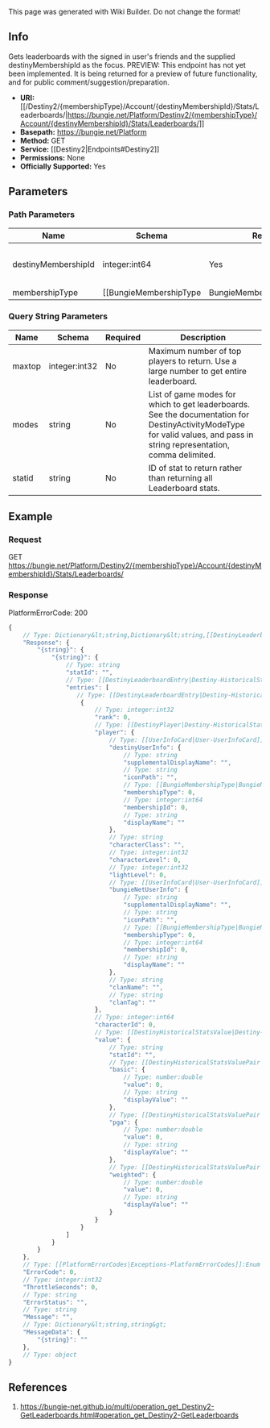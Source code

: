 <span class="wiki-builder">This page was generated with Wiki Builder. Do not change the format!</span>

## Info
Gets leaderboards with the signed in user's friends and the supplied destinyMembershipId as the focus.  PREVIEW: This endpoint has not yet been implemented.  It is being returned for a preview of future functionality, and for public comment/suggestion/preparation.

* **URI:** [[/Destiny2/{membershipType}/Account/{destinyMembershipId}/Stats/Leaderboards/|https://bungie.net/Platform/Destiny2/{membershipType}/Account/{destinyMembershipId}/Stats/Leaderboards/]]
* **Basepath:** https://bungie.net/Platform
* **Method:** GET
* **Service:** [[Destiny2|Endpoints#Destiny2]]
* **Permissions:** None
* **Officially Supported:** Yes

## Parameters
### Path Parameters
Name | Schema | Required | Description
---- | ------ | -------- | -----------
destinyMembershipId | integer:int64 | Yes | The Destiny membershipId of the user to retrieve.
membershipType | [[BungieMembershipType|BungieMembershipType]]:Enum | Yes | A valid non-BungieNet membership type.

### Query String Parameters
Name | Schema | Required | Description
---- | ------ | -------- | -----------
maxtop | integer:int32 | No | Maximum number of top players to return. Use a large number to get entire leaderboard.
modes | string | No | List of game modes for which to get leaderboards. See the documentation for DestinyActivityModeType for valid values, and pass in string representation, comma delimited.
statid | string | No | ID of stat to return rather than returning all Leaderboard stats.

## Example
### Request
GET https://bungie.net/Platform/Destiny2/{membershipType}/Account/{destinyMembershipId}/Stats/Leaderboards/

### Response
PlatformErrorCode: 200
```javascript
{
    // Type: Dictionary&lt;string,Dictionary&lt;string,[[DestinyLeaderboard|Destiny-HistoricalStats-DestinyLeaderboard]]&gt;&gt;
    "Response": {
        "{string}": {
            "{string}": {
                // Type: string
                "statId": "",
                // Type: [[DestinyLeaderboardEntry|Destiny-HistoricalStats-DestinyLeaderboardEntry]][]
                "entries": [
                   // Type: [[DestinyLeaderboardEntry|Destiny-HistoricalStats-DestinyLeaderboardEntry]]
                    {
                        // Type: integer:int32
                        "rank": 0,
                        // Type: [[DestinyPlayer|Destiny-HistoricalStats-DestinyPlayer]]
                        "player": {
                            // Type: [[UserInfoCard|User-UserInfoCard]]
                            "destinyUserInfo": {
                                // Type: string
                                "supplementalDisplayName": "",
                                // Type: string
                                "iconPath": "",
                                // Type: [[BungieMembershipType|BungieMembershipType]]:Enum
                                "membershipType": 0,
                                // Type: integer:int64
                                "membershipId": 0,
                                // Type: string
                                "displayName": ""
                            },
                            // Type: string
                            "characterClass": "",
                            // Type: integer:int32
                            "characterLevel": 0,
                            // Type: integer:int32
                            "lightLevel": 0,
                            // Type: [[UserInfoCard|User-UserInfoCard]]
                            "bungieNetUserInfo": {
                                // Type: string
                                "supplementalDisplayName": "",
                                // Type: string
                                "iconPath": "",
                                // Type: [[BungieMembershipType|BungieMembershipType]]:Enum
                                "membershipType": 0,
                                // Type: integer:int64
                                "membershipId": 0,
                                // Type: string
                                "displayName": ""
                            },
                            // Type: string
                            "clanName": "",
                            // Type: string
                            "clanTag": ""
                        },
                        // Type: integer:int64
                        "characterId": 0,
                        // Type: [[DestinyHistoricalStatsValue|Destiny-HistoricalStats-DestinyHistoricalStatsValue]]
                        "value": {
                            // Type: string
                            "statId": "",
                            // Type: [[DestinyHistoricalStatsValuePair|Destiny-HistoricalStats-DestinyHistoricalStatsValuePair]]
                            "basic": {
                                // Type: number:double
                                "value": 0,
                                // Type: string
                                "displayValue": ""
                            },
                            // Type: [[DestinyHistoricalStatsValuePair|Destiny-HistoricalStats-DestinyHistoricalStatsValuePair]]
                            "pga": {
                                // Type: number:double
                                "value": 0,
                                // Type: string
                                "displayValue": ""
                            },
                            // Type: [[DestinyHistoricalStatsValuePair|Destiny-HistoricalStats-DestinyHistoricalStatsValuePair]]
                            "weighted": {
                                // Type: number:double
                                "value": 0,
                                // Type: string
                                "displayValue": ""
                            }
                        }
                    }
                ]
            }
        }
    },
    // Type: [[PlatformErrorCodes|Exceptions-PlatformErrorCodes]]:Enum
    "ErrorCode": 0,
    // Type: integer:int32
    "ThrottleSeconds": 0,
    // Type: string
    "ErrorStatus": "",
    // Type: string
    "Message": "",
    // Type: Dictionary&lt;string,string&gt;
    "MessageData": {
        "{string}": ""
    },
    // Type: object
}

```

## References
1. https://bungie-net.github.io/multi/operation_get_Destiny2-GetLeaderboards.html#operation_get_Destiny2-GetLeaderboards
